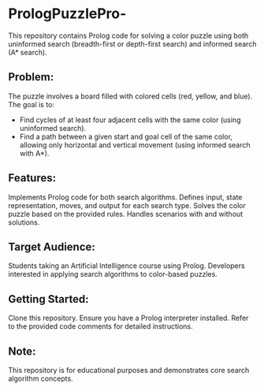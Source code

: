 # PrologPuzzlePro-
This repository contains Prolog code for solving a color puzzle using both uninformed search (breadth-first or depth-first search) and informed search (A* search).

## Problem:

The puzzle involves a board filled with colored cells (red, yellow, and blue). The goal is to:

* Find cycles of at least four adjacent cells with the same color (using uninformed search).
* Find a path between a given start and goal cell of the same color, allowing only horizontal and vertical movement (using informed search with A*).

## Features:
Implements Prolog code for both search algorithms.
Defines input, state representation, moves, and output for each search type.
Solves the color puzzle based on the provided rules.
Handles scenarios with and without solutions.
## Target Audience:
Students taking an Artificial Intelligence course using Prolog.
Developers interested in applying search algorithms to color-based puzzles.

## Getting Started:
Clone this repository.
Ensure you have a Prolog interpreter installed.
Refer to the provided code comments for detailed instructions.

## Note:
This repository is for educational purposes and demonstrates core search algorithm concepts.
